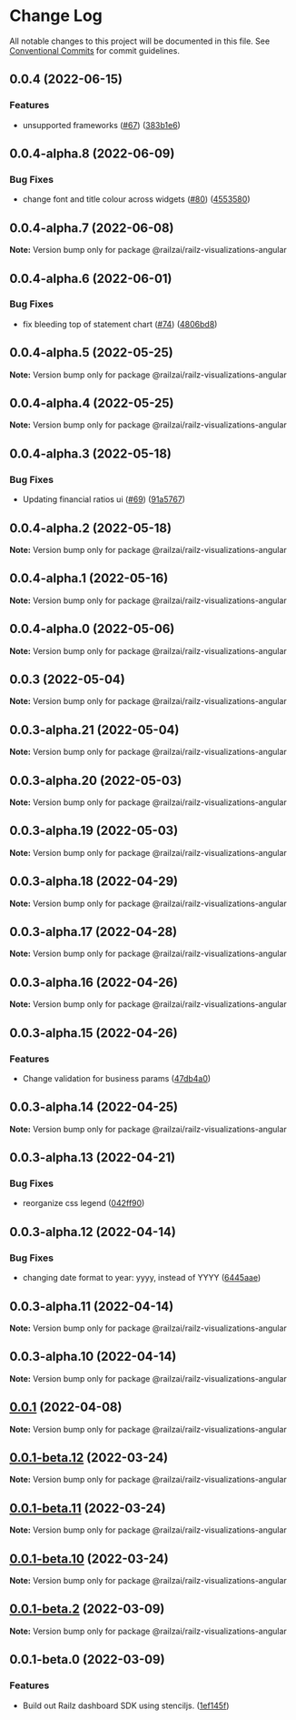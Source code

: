 # Change Log

All notable changes to this project will be documented in this file.
See [Conventional Commits](https://conventionalcommits.org) for commit guidelines.

## 0.0.4 (2022-06-15)


### Features

* unsupported frameworks ([#67](https://github.com/railz-ai/railz-visualizations/issues/67)) ([383b1e6](https://github.com/railz-ai/railz-visualizations/commit/383b1e6569034fb2aab23a2302cbcaa8d98f06dc))





## 0.0.4-alpha.8 (2022-06-09)


### Bug Fixes

* change font and title colour across widgets ([#80](https://github.com/railz-ai/railz-visualizations/issues/80)) ([4553580](https://github.com/railz-ai/railz-visualizations/commit/455358004c0b935887dd0304fb5d78c5f41cb1fe))





## 0.0.4-alpha.7 (2022-06-08)

**Note:** Version bump only for package @railzai/railz-visualizations-angular





## 0.0.4-alpha.6 (2022-06-01)


### Bug Fixes

* fix bleeding top of statement chart ([#74](https://github.com/railz-ai/railz-visualizations/issues/74)) ([4806bd8](https://github.com/railz-ai/railz-visualizations/commit/4806bd8ea97f12d93ecbbfa7ccfaa9afa5c6e77b))





## 0.0.4-alpha.5 (2022-05-25)

**Note:** Version bump only for package @railzai/railz-visualizations-angular





## 0.0.4-alpha.4 (2022-05-25)

**Note:** Version bump only for package @railzai/railz-visualizations-angular





## 0.0.4-alpha.3 (2022-05-18)


### Bug Fixes

* Updating financial ratios ui ([#69](https://github.com/railz-ai/railz-visualizations/issues/69)) ([91a5767](https://github.com/railz-ai/railz-visualizations/commit/91a5767ab11caaf54f237b0d8e89038e9ab6f4b2))





## 0.0.4-alpha.2 (2022-05-18)

**Note:** Version bump only for package @railzai/railz-visualizations-angular





## 0.0.4-alpha.1 (2022-05-16)

**Note:** Version bump only for package @railzai/railz-visualizations-angular





## 0.0.4-alpha.0 (2022-05-06)

**Note:** Version bump only for package @railzai/railz-visualizations-angular





## 0.0.3 (2022-05-04)

**Note:** Version bump only for package @railzai/railz-visualizations-angular





## 0.0.3-alpha.21 (2022-05-04)

**Note:** Version bump only for package @railzai/railz-visualizations-angular





## 0.0.3-alpha.20 (2022-05-03)

**Note:** Version bump only for package @railzai/railz-visualizations-angular





## 0.0.3-alpha.19 (2022-05-03)

**Note:** Version bump only for package @railzai/railz-visualizations-angular





## 0.0.3-alpha.18 (2022-04-29)

**Note:** Version bump only for package @railzai/railz-visualizations-angular





## 0.0.3-alpha.17 (2022-04-28)

**Note:** Version bump only for package @railzai/railz-visualizations-angular





## 0.0.3-alpha.16 (2022-04-26)

**Note:** Version bump only for package @railzai/railz-visualizations-angular





## 0.0.3-alpha.15 (2022-04-26)


### Features

* Change validation for business params ([47db4a0](https://github.com/railz-ai/railz-visualizations/commit/47db4a0058a31c7bfbe8efc9860adea4da5fbe80))





## 0.0.3-alpha.14 (2022-04-25)

**Note:** Version bump only for package @railzai/railz-visualizations-angular





## 0.0.3-alpha.13 (2022-04-21)


### Bug Fixes

* reorganize css legend ([042ff90](https://github.com/railz-ai/railz-visualizations/commit/042ff9076d4dc847b89104fd657fa80dee87bb24))





## 0.0.3-alpha.12 (2022-04-14)


### Bug Fixes

* changing date format to year: yyyy, instead of YYYY ([6445aae](https://github.com/railz-ai/railz-visualizations/commit/6445aae65e835816dedf43024c863a885923cfc6))





## 0.0.3-alpha.11 (2022-04-14)

**Note:** Version bump only for package @railzai/railz-visualizations-angular





## 0.0.3-alpha.10 (2022-04-14)

**Note:** Version bump only for package @railzai/railz-visualizations-angular





## [0.0.1](https://github.com/railz-ai/railz-visualizations/compare/@railzai/railz-visualizations-angular@0.0.1-beta.8...@railzai/railz-visualizations-angular@0.0.1) (2022-04-08)

**Note:** Version bump only for package @railzai/railz-visualizations-angular

## [0.0.1-beta.12](https://github.com/railz-ai/railz-visualizations/compare/@railzai/railz-visualizations-angular@0.0.1-beta.11...@railzai/railz-visualizations-angular@0.0.1-beta.12) (2022-03-24)

**Note:** Version bump only for package @railzai/railz-visualizations-angular

## [0.0.1-beta.11](https://github.com/railz-ai/railz-visualizations/compare/@railzai/railz-visualizations-angular@0.0.1-beta.10...@railzai/railz-visualizations-angular@0.0.1-beta.11) (2022-03-24)

**Note:** Version bump only for package @railzai/railz-visualizations-angular

## [0.0.1-beta.10](https://github.com/railz-ai/railz-visualizations/compare/@railzai/railz-visualizations-angular@0.0.1-beta.8...@railzai/railz-visualizations-angular@0.0.1-beta.10) (2022-03-24)

**Note:** Version bump only for package @railzai/railz-visualizations-angular

## [0.0.1-beta.2](https://github.com/railz-ai/railz-visualizations/compare/@railzai/railz-visualizations-angular@0.0.1-beta.0...@railzai/railz-visualizations-angular@0.0.1-beta.2) (2022-03-09)

**Note:** Version bump only for package @railzai/railz-visualizations-angular

## 0.0.1-beta.0 (2022-03-09)

### Features

- Build out Railz dashboard SDK using stenciljs. ([1ef145f](https://github.com/railz-ai/railz-visualizations/commit/1ef145f0e66cb1b6308fa784ebd1ec8c0f3423bf))

